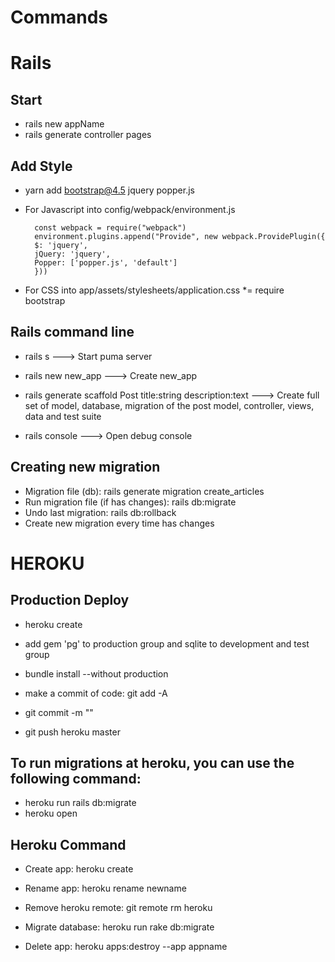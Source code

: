 # Commands

# Rails

## Start
- rails new appName
- rails generate controller pages

## Add Style
- yarn add bootstrap@4.5 jquery popper.js

- For Javascript into config/webpack/environment.js 

        const webpack = require("webpack")
        environment.plugins.append("Provide", new webpack.ProvidePlugin({
        $: 'jquery',
        jQuery: 'jquery',
        Popper: ['popper.js', 'default']
        }))
- For CSS into app/assets/stylesheets/application.css
        *= require bootstrap


## Rails command line

- rails s             ---> Start puma server

- rails new new_app   ---> Create new_app

- rails generate scaffold Post title:string description:text  ---> Create full set of model, database, migration of the post model, controller, views, data and test suite

- rails console   ---> Open debug console

## Creating new migration
- Migration file (db): rails generate migration create_articles
- Run migration file (if has changes):  rails db:migrate
- Undo last migration: rails db:rollback
- Create new migration every time has changes

# HEROKU

## Production Deploy
- heroku create

- add gem 'pg' to production group and sqlite to development and test group

- bundle install --without production

- make a commit of code: git add -A

- git commit -m ""

- git push heroku master

## To run migrations at heroku, you can use the following command:

- heroku run rails db:migrate
- heroku open

## Heroku Command

- Create app: heroku create

- Rename app: heroku rename newname

- Remove heroku remote: git remote rm heroku

- Migrate database: heroku run rake db:migrate

- Delete app: heroku apps:destroy --app appname

